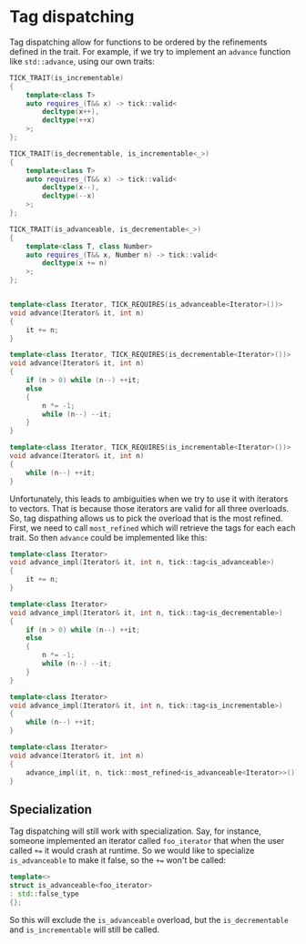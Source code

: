 Tag dispatching
===============

Tag dispatching allow for functions to be ordered by the refinements defined in the trait. For example, if we try to implement an `advance` function like `std::advance`, using our own traits:

```cpp
TICK_TRAIT(is_incrementable)
{
    template<class T>
    auto requires_(T&& x) -> tick::valid<
        decltype(x++),
        decltype(++x)
    >;
};

TICK_TRAIT(is_decrementable, is_incrementable<_>)
{
    template<class T>
    auto requires_(T&& x) -> tick::valid<
        decltype(x--),
        decltype(--x)
    >;
};

TICK_TRAIT(is_advanceable, is_decrementable<_>)
{
    template<class T, class Number>
    auto requires_(T&& x, Number n) -> tick::valid<
        decltype(x += n)
    >;
};


template<class Iterator, TICK_REQUIRES(is_advanceable<Iterator>())>
void advance(Iterator& it, int n)
{
    it += n;
}

template<class Iterator, TICK_REQUIRES(is_decrementable<Iterator>())>
void advance(Iterator& it, int n)
{
    if (n > 0) while (n--) ++it;
    else 
    {
        n *= -1;
        while (n--) --it;
    }
}

template<class Iterator, TICK_REQUIRES(is_incrementable<Iterator>())>
void advance(Iterator& it, int n)
{
    while (n--) ++it;
}
```

Unfortunately, this leads to ambiguities when we try to use it with iterators to vectors. That is because those iterators are valid for all three overloads. So, tag dispathing allows us to pick the overload that is the most refined. First, we need to call `most_refined` which will retrieve the tags for each each trait. So then `advance` could be implemented like this:

```cpp
template<class Iterator>
void advance_impl(Iterator& it, int n, tick::tag<is_advanceable>)
{
    it += n;
}

template<class Iterator>
void advance_impl(Iterator& it, int n, tick::tag<is_decrementable>)
{
    if (n > 0) while (n--) ++it;
    else 
    {
        n *= -1;
        while (n--) --it;
    }
}

template<class Iterator>
void advance_impl(Iterator& it, int n, tick::tag<is_incrementable>)
{
    while (n--) ++it;
}

template<class Iterator>
void advance(Iterator& it, int n)
{
    advance_impl(it, n, tick::most_refined<is_advanceable<Iterator>>());
}
```

Specialization
--------------

Tag dispatching will still work with specialization. Say, for instance, someone implemented an iterator called `foo_iterator` that when the user called `+=` it would crash at runtime. So we would like to specialize `is_advanceable` to make it false, so the `+=` won't be called:

```cpp
template<>
struct is_advanceable<foo_iterator>
: std::false_type
{};
```

So this will exclude the `is_advanceable` overload, but the `is_decrementable` and `is_incrementable` will still be called.
